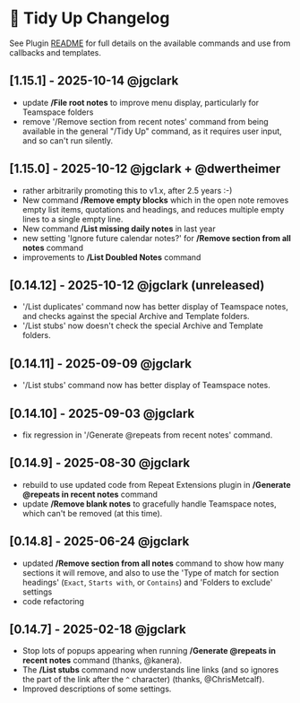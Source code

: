 # 🧹 Tidy Up Changelog
See Plugin [README](https://github.com/NotePlan/plugins/blob/main/np.Tidy/README.md) for full details on the available commands and use from callbacks and templates.

## [1.15.1] - 2025-10-14 @jgclark
- update **/File root notes** to improve menu display, particularly for Teamspace folders
- remove '/Remove section from recent notes' command from being available in the general "/Tidy Up" command, as it requires user input, and so can't run silently.

## [1.15.0] - 2025-10-12 @jgclark + @dwertheimer
- rather arbitrarily promoting this to v1.x, after 2.5 years :-)
- New command **/Remove empty blocks** which in the open note removes empty list items, quotations and headings, and reduces multiple empty lines to a single empty line.
- New command **/List missing daily notes** in last year
- new setting 'Ignore future calendar notes?' for **/Remove section from all notes** command
- improvements to **/List Doubled Notes** command
<!-- Perhaps improvement to Remove Section from all notes ? -->

## [0.14.12] - 2025-10-12 @jgclark (unreleased)
- '/List duplicates' command now has better display of Teamspace notes, and checks against the special Archive and Template folders.
- '/List stubs' now doesn't check the special Archive and Template folders.

## [0.14.11] - 2025-09-09 @jgclark
- '/List stubs' command now has better display of Teamspace notes.

## [0.14.10] - 2025-09-03 @jgclark
- fix regression in '/Generate @repeats from recent notes' command.

## [0.14.9] - 2025-08-30 @jgclark
- rebuild to use updated code from Repeat Extensions plugin in **/Generate @repeats in recent notes** command
- update **/Remove blank notes** to gracefully handle Teamspace notes, which can't be removed (at this time).

## [0.14.8] - 2025-06-24 @jgclark
- updated **/Remove section from all notes** command to show how many sections it will remove, and also to use the 'Type of match for section headings' (`Exact`, `Starts with`, or `Contains`) and 'Folders to exclude' settings
- code refactoring

## [0.14.7] - 2025-02-18 @jgclark
- Stop lots of popups appearing when running **/Generate @repeats in recent notes** command (thanks, @kanera).
- The **/List stubs** command now understands line links (and so ignores the part of the link after the `^` character) (thanks, @ChrisMetcalf).
- Improved descriptions of some settings.
<!--
## [0.14.6] - 2025-02-16 @dwertheimer
- Minor fix to calling **/Move top-level tasks to heading** from a template

## [0.14.5] - 2025-02-15 @dwertheimer
- tweak **/Move top-level tasks to heading** to be able to be run from an xcallback

## [0.14.4] - 2024-12-18 @jgclark
- fix to allow blank Calendar notes to be removed by '/remove blank notes'.

## [0.14.3] - 2024-11-17 @jgclark
- Stop lots of popups appearing when running **/Generate @repeats in recent notes** command.

## [0.14.2] - 2024-09-25 @jgclark
- **/File root notes** command can now create a new folder as one of the possible options (for @dwertheimer)

## [0.14.1] - 2024-06-14 @jgclark
- Re-build following updates to Repeat Extensions, which this uses.

## [0.14.0] - 2024-06-07 @jgclark
- New **/Generate @repeats in recent notes** command generates any needed new @repeat() lines in all recently-changed notes. This is great for people using the extended @repeat() syntax of the separate [Repeat Extensions plugin](https://github.com/NotePlan/plugins/blob/main/jgclark.RepeatExtensions/README.md), who don't need to use triggers on notes, if they can run this instead every day or two.

## [0.13.0] - 2024-06-01 @jgclark
- **/List conflicted notes** offers side-by-side viewing of conflicted note versions (for regular notes) on macOS and iPadOS
- **/List conflicted notes** now clears out all copies of conflicted notes (and subfolders) from earlier runs of the command
- bug fixes when 'How many days count as recent?' setting is left blank

## [0.12.1] - 2024-04-09 @jgclark
- **/List conflicted notes** now covers Calendar notes as well (thanks, @dwertheimer)

## [0.12.0] - 2024-04-06 @jgclark
- **/List conflicted notes** can now write copy of the prior conflicted version of notes to special '@Conflicted Copies' folder, if new setting 'Save a copy of previous version as a separate note?' is turned on.

## [0.11.0] - 2024-01-02 @jgclark
- new **/List doubled notes** command that creates/updates a note that lists notes that potentially have doubled content (i.e. internal duplication).

## [0.10.0] - 2023-12-21 @dwertheimer
- modify topLevelTasks to include indented tasks
- fix bug in moving top level tasks

## [0.9.2] - 2023-12-15 @jgclark
- Updates the list of command aliases to suit changes in NotePlan 3.9.9.
- **/List conflicted notes** now includes the machine name in the note title it creates (available from NotePlan 3.9.9).

## [0.9.1] - 2023-09-15 @jgclark
- /List stubs now ignores its own output note when finding stubs.

## [0.9.0] - 2023-08-27 @jgclark
- new **/List stubs** command that creates/updates a note that lists all your notes that have note links (wikilinks) that lead nowhere.
- new optional setting "Folders to exclude for /List ... commands" that instructs the "/List stubs", "/List conflicted notes" and "/List duplicate notes" commands to ignore specific folders.

## [0.8.1] - 2023-08-26 @jgclark
- fixed bug that stopped **/File root-level notes** working for notes without a title

## [0.8.0] - 2023-07-18 @dwertheimer
- new command: Move top-level tasks in Editor to heading]
- fixed moving of files to proper folder name in Trash

## [0.7.0] - 2023-07-04 @dwertheimer
- new **/Remove >today tags from completed todos** command that removes the ">today" tag still attached to completed/cancelled tasks that means they keep showing up in Today's references every day forever. Does not touch open tasks.

## [0.6.0] - 2023-06-24 @jgclark
- new **/List conflicted notes** command that creates a new NP note that lists all your notes on your current device with file-level conflicts, along with summary details about them
- new **/Remove blank notes** command will delete any completely blank notes, or just with a starting '#' character
- improve display of duplicate notes that are empty
- improved/fixed display of progress dialogs

## [0.5.0] - 2023-06-12 @jgclark
- new **/List duplicate notes** command that creates a new NP note that lists all your notes with identical titles, along with summary details about those potential duplicates

## [0.4.0] - 2023-05-26 @jgclark
### New
- new **Remove triggers from recent calendar notes** command which removes one or more triggers from recent (but past) calendar notes. (This could be used as part of a daily or weekly Template.)
- new option "➡️ Ignore this note from now on" in the **File root-level notes** command, which populates the 'Root notes to ignore' setting for you. (For @dwertheimer.) Note: this only works from NP 3.9.2 build 1036 onwards.
- new **update plugin settings** command that can be run on iOS devices
- new setting "Run commands silently?". When running commands silently, they will run entirely in the background and not pop up dialogs to check or report success. Only turn this on when you're comfortable that the commands are doing what you expect. If you run in this mode, then details will be written to the Plugin Console at level 'INFO' instead.

## [0.3.0] - 2023-01-22 @jgclark
### New
- new **Tidy Up** command which runs as many of the the commands in this plugin as you wish, all in one go. (This could be used as part of a daily or weekly Template.)
- new **Remove orphaned blockIDs** command which removes blockIDs throughout your notes that no longer have sync'd copies. (Requested by @dwertheimer)

## [0.2.0] - 2023-01-19 (unreleased) @jgclark
### New
- new **File root-level notes** command which asks which folder you'd like each note at the root level moved to. (Thanks to ideas from @dwertheimer)

## [0.1.0] - 2023-01-04 (unreleased) @jgclark
First release, implementing these commands:
- **Remove section from recent notes** (alias "rsfrn"): Remove a given section (both the heading and its content) from recently-changed notes. (Can be used with parameters from Template or x-callback.)
- **Remove section from all notes** (alias "rsan"). Remove a given section (both the heading and its content) from all notes. (Can be used with parameters from Template or x-callback.)  _Dangerous!_
- **Remove time parts from @done() dates** (alias "rtp"): Remove time parts of @done(date time) from recently-updated notes. Can be used with parameters from Template or Callback.
- **Remove @done() markers** (alias "rdm"): Remove @done() markers from recently-updated notes.

Most can be used with parameters from a Template, or via an x-callback call.
-->